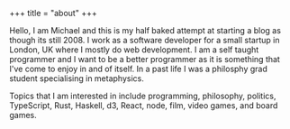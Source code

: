 +++
title = "about"
+++

Hello, I am Michael and this is my half baked attempt at starting a blog as
though its still 2008. I work as a software developer for a small startup in
London, UK where I mostly do web development. I am a self taught programmer and
I want to be a better programmer as it is something that I've come to enjoy in
and of itself. In a past life I was a philosphy grad student specialising in
metaphysics.

Topics that I am interested in include programming, philosophy, politics,
TypeScript, Rust, Haskell, d3, React, node, film, video games, and board games.
